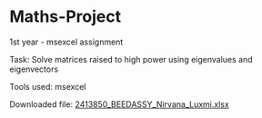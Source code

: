 # Maths-Project
1st year - msexcel assignment

Task: Solve matrices raised to high power using eigenvalues and eigenvectors

Tools used: msexcel

Downloaded file: 
[2413850_BEEDASSY_Nirvana_Luxmi.xlsx](https://github.com/user-attachments/files/21291424/2413850_BEEDASSY_Nirvana_Luxmi.xlsx)

